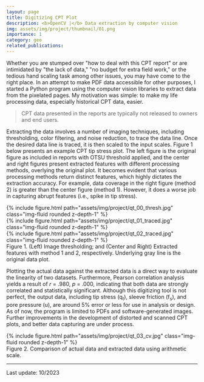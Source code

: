 ```yaml
---
layout: page
title: Digitizing CPT Plot
description: <b>OpenCV |</b> Data extraction by computer vision
img: assets/img/project/thumbnail/01.png
importance: 1
category: geo
related_publications: 
---
```


Whether you are stumped over "how to deal with this CPT report" or are intimidated by "the lack of data," "no budget for extra field work," or the tedious hand scaling task among other issues, 
you may have come to the right place. In an attempt to make PDF data accessible for other purposes, I started a Python program using the computer vision libraries to extract data from the pixelated pages. 
My motivation was simple: to make my life processing data, especially historical CPT data, easier.

> CPT data presented in the reports are typically not released to owners and end users.  

Extracting the data involves a number of imaging techniques, including thresholding, color filtering, and noise reduction, to trace the data line. 
Once the desired data line is traced, it is then scaled to the input scales. Figure 1 below presents an example CPT tip stress plot. 
The left figure is the original figure as included in reports with OTSU threshold applied, 
and the center and right figures present extracted features with different processing methods, overlying the original plot. It becomes evident that various processing methods return distinct features, 
which highly dictates the extraction accuracy. For example, data coverage in the right figure (method 2) is greater than the center figure (method 1). 
However, it does a worse job in capturing abrupt features (i.e., spike in tip stress). 


<div class="row justify-content-sm-center">
    <div class="col-sm-3 mt-3 mt-md-0">
        {% include figure.html path="assets/img/project/qt_00_thresh.jpg" class="img-fluid rounded z-depth-1" %}
    </div>
	<div class="col-sm-3 mt-3 mt-md-0">
        {% include figure.html path="assets/img/project/qt_01_traced.jpg" class="img-fluid rounded z-depth-1" %}
    </div>
	<div class="col-sm-3 mt-3 mt-md-0">
        {% include figure.html path="assets/img/project/qt_02_traced.jpg" class="img-fluid rounded z-depth-1" %}
    </div>
</div>
<div class="caption">
    Figure 1. (Left) Image thresholding; and (Center and Right) Extracted features with method 1 and 2, respectively. Underlying gray line is the original data plot.
</div>

Plotting the actual data against the extracted data is a direct way to evaluate the linearity of two datasets. 
Furthermore, Pearson correlation analysis yields a result of  *r* = .980, *p* = .000, indicating that both data are strongly correlated and statistically significant.
Although this digitizing tool is not perfect, the output data, including tip stress (q<sub>t</sub>), sleeve friction (f<sub>s</sub>), and pore pressure (u), 
are around 5% error or less for use in analysis or design. As of now, the program is limited to PDFs and software-generated images. 
Further improvements in the development of distorted and scanned CPT plots, and better data capturing are under process.

<div class="row justify-content-sm-center">
    <div class="col-sm-8 mt-3 mt-md-0">
        {% include figure.html path="assets/img/project/qt_03_cv.jpg" class="img-fluid rounded z-depth-1" %}
    </div>
</div>
<div class="caption">
    Figure 2. Comparison of actual data and extracted data using arithmetic scale.
</div>

***
Last update: 10/2023


